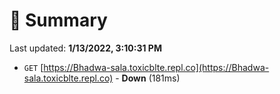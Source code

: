 # 📖 Summary
Last updated: **1/13/2022, 3:10:31 PM**

- `GET` [https://Bhadwa-sala.toxicblte.repl.co](https://Bhadwa-sala.toxicblte.repl.co) - **Down** (181ms)

